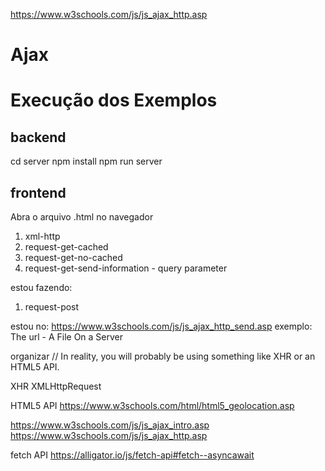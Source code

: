 https://www.w3schools.com/js/js_ajax_http.asp



# Ajax

# Execução dos Exemplos
## backend
cd server
npm install
npm run server

## frontend
Abra o arquivo .html no navegador

1. xml-http
1. request-get-cached
1. request-get-no-cached
1. request-get-send-information - query parameter

estou fazendo:
1. request-post

estou no:
https://www.w3schools.com/js/js_ajax_http_send.asp
exemplo: The url - A File On a Server




organizar
// In reality, you will probably be using something like XHR or an HTML5 API.

XHR
XMLHttpRequest

HTML5 API
https://www.w3schools.com/html/html5_geolocation.asp

https://www.w3schools.com/js/js_ajax_intro.asp
https://www.w3schools.com/js/js_ajax_http.asp


fetch API
https://alligator.io/js/fetch-api#fetch--asyncawait